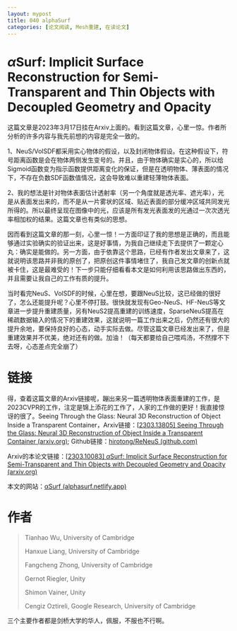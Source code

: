 ```yaml
---
layout: mypost
title: 040 alphaSurf
categories: [论文阅读, Mesh重建, 在读论文]
---
```


# $\alpha$Surf: Implicit Surface Reconstruction for Semi-Transparent and Thin Objects with Decoupled Geometry and Opacity

这篇文章是2023年3月17日挂在Arxiv上面的。看到这篇文章，心里一惊。作者所分析的许多内容与我先前想的内容是完全一致的。

1、NeuS/VolSDF都采用实心物体的假设，以及封闭物体假设。在这种假设下，符号距离函数是会在物体两侧发生变号的。并且，由于物体确实是实心的，所以给Sigmoid函数变为指示函数提供距离变化的保证，但是在透明物体、薄表面的情况下，不存在负数SDF函数值情况，这会导致难以重建轻薄物体表面。

2、我的想法是针对物体表面估计透射率（另一个角度就是透光率、遮光率），光是从表面发出来的，而不是从一片雾状的区域、贴近表面的部分缓冲区域共同发光所得的。所以最终呈现在图像中的光，应该是所有发光表面发的光通过一次次透光率相加权的结果。这篇文章也有类似的思想。

因而看到这篇文章的那一刻，心里一惊！一方面印证了我的思想是正确的，而且能够通过实验确实的验证出来，这是好事情，为我自己继续走下去提供了一颗定心丸：确实是能做的。另一方面，由于依靠这个思路，已经有作者发出文章来了，这就说明该思路并非我的原创了，把原创这件事情堵住了，我自己发文章的创新点就被卡住，这是最难受的！下一步只能仔细看看本文是如何利用该思路做出东西的，并且需要让我自己的工作有质的提升。

当时看完NeuS、VolSDF的时候，心里在想，要跟NeuS比较，这已经做的很好了，怎么还能提升呢？心里不停打鼓。很快就发现有Geo-NeuS、HF-NeuS等文章进一步提升重建质量，另有NeuS2提高重建的训练速度，SparseNeuS提高在稀疏数据输入的情况下的重建效果，这就说明一篇工作出来之后，仍然还有很大的提升余地，要保持良好的心态，动手实际去做。尽管这篇文章已经发出来了，但是重建效果并不优美，绝对还有的做。加油！（每天都要给自己喂鸡汤，不然撑不下去呀，心态差点完全崩了）

# 链接

得，查着这篇文章的Arxiv链接呢，蹦出来另一篇透明物体表面重建的工作，是2023CVPR的工作，注定是锦上添花的工作了，人家的工作做的更好！我直接惊讶的很了。Seeing Through the Glass: Neural 3D Reconstruction of Object Inside a Transparent Container，Arxiv链接：[[2303.13805\] Seeing Through the Glass: Neural 3D Reconstruction of Object Inside a Transparent Container (arxiv.org)](https://arxiv.org/abs/2303.13805); Github链接：[hirotong/ReNeuS (github.com)](https://github.com/hirotong/ReNeuS)

Arxiv的本论文链接：[[2303.10083\] $α$Surf: Implicit Surface Reconstruction for Semi-Transparent and Thin Objects with Decoupled Geometry and Opacity (arxiv.org)](https://arxiv.org/abs/2303.10083)

本文的网站：[αSurf (alphasurf.netlify.app)](https://alphasurf.netlify.app/)

# 作者

> Tianhao Wu, University of Cambridge 
>
> Hanxue Liang, University of Cambridge 
>
> Fangcheng Zhong, University of Cambridge 
>
> Gernot Riegler, Unity 
>
> Shimon Vainer, Unity 
>
> Cengiz Oztireli, Google Research, University of Cambridge

三个主要作者都是剑桥大学的华人，佩服，不服也不行啊。
